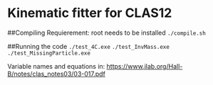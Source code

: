 # Kinematic fitter for CLAS12

##Compiling
Requierement: root needs to be installed
`./compile.sh`

##Running the code
`./test_4C.exe`
`./test_InvMass.exe`
`./test_MissingParticle.exe`

Variable names and equations in:  https://www.jlab.org/Hall-B/notes/clas_notes03/03-017.pdf